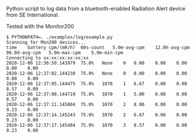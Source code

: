 Python script to log data from a bluetooth-enabled Radiation Alert
device from SE International.

Tested with the Monitor200

~~~
$ PYTHONPATH=. ./examples/log/example.py
Scanning for Mon200 devices...
time	battery	cpm/(mR/h)	60s-count	5.0m-avg-cpm	12.0h-avg-cpm	90.0d-avg-cpm	5.0m-max-cpm	5.0m-min-cpm
Connecting to xx:xx:xx:xx:xx:xx
2020-12-06 12:36:59.143979	75.0%	None	0	0.00	0.00	0.00	0.00	0.00
2020-12-06 12:37:02.144238	75.0%	None	0	0.00	0.00	0.00	0.00	0.00
2020-12-06 12:37:05.144475	75.0%	1070	1	6.67	0.00	0.00	8.57	0.00
2020-12-06 12:37:08.144719	75.0%	1070	1	5.00	0.00	0.00	8.57	0.00
2020-12-06 12:37:11.145004	75.0%	1070	2	8.00	0.00	0.00	9.23	0.00
2020-12-06 12:37:14.145243	75.0%	1070	2	6.67	0.00	0.00	9.23	0.00
2020-12-06 12:37:17.145484	75.0%	1070	3	8.57	0.00	0.00	9.23	0.00
~~~
